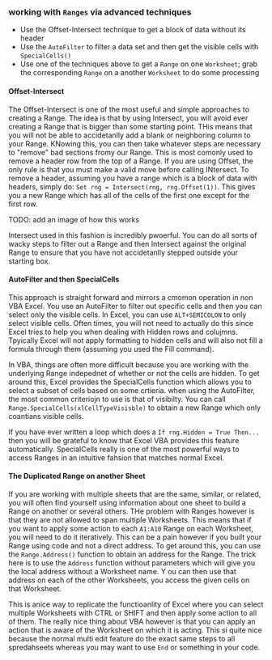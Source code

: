 ### working with `Ranges` via advanced techniques

- Use the Offset-Intersect technique to get a block of data without its header
- Use the `AutoFilter` to filter a data set and then get the visible cells with `SpecialCells()`
- Use one of the techniques above to get a `Range` on one `Worksheet`; grab the corresponding `Range` on a another `Worksheet` to do some processing

#### Offset-Intersect

The Offset-Intersect is one of the most useful and simple approaches to creating a Range. The idea is that by using Intersect, you will avoid ever creating a Range that is bigger than some starting point. THis means that you will not be able to accidetanlly add a blank or neighboring column to your Range. KNowing this, you can then take whatever steps are necessary to "remove" bad sections fromy our Range. This is most comonly used to remove a header row from the top of a Range. If you are using Offset, the only rule is that you must make a valid move before calling INtersect. To remove a header, assuming you have a range which is a block of data with headers, simply do: `Set rng = Intersect(rng, rng.Offset(1))`. This gives you a new Range which has all of the cells of the first one except for the first row.

TODO: add an image of how this works

Intersect used in this fashion is incredibly pwoerful. You can do all sorts of wacky steps to filter out a Range and then Intersect against the original Range to ensure that you have not accidetanlly stepped outside your starting box.

#### AutoFilter and then SpecialCells

This approach is straight forward and mirrors a cmomon operation in non VBA Excel. You use an AutoFilter to filter out specific cells and then you can select only the visible cells. In Excel, you can use `ALT+SEMICOLON` to only select visible cells. Often times, you will not need to actually do this since Excel tries to help you when dealing with Hidden rows and colujmns. Tpyically Excel will not apply formatting to hidden cells and will also not fill a formula through them (assuming you used the Fill command).

In VBA, things are often more difficult because you are working with the underlying Range indepednet of whether or not the cells are hidden. To get around this, Excel provides the SpecialCells function which allows you to select a subset of cells based on some crtieria. when using the AutoFilter, the most common criteriojn to use is that of visibilty. You can call `Range.SpecialCells(xlCellTypeVisisble)` to obtain a new Range which only coantians visible cells.

If you have ever written a loop which does a `If rng.Hidden = True Then...` then you will be grateful to know that Excel VBA provides this feature automatically. SpecialCells really is one of the most powerful ways to access Ranges in an intuitive fahsion that matches normal Excel.

#### The Duplicated Range on another Sheet

If you are working with multiple sheets that are the same, similar, or related, you will often find yourself using information about one sheet to build a Range on another or several others. THe problem with Ranges however is that they are not allowed to span multiple Worksheets. This means that if you want to apply some action to each `A1:A10` Range on each Worksheet, you will need to do it iteratively. This can be a pain however if you built your Range using code and not a direct address. To get around this, you can use the `Range.Address()` function to obtain an address for the Range. The trick here is to use the `Address` function without parameters which will give you the local address without a Worksheet name. Y ou can then use that address on each of the other Worksheets, you access the given cells on that Worksheet.

This is anice way to replicate the functioanlity of Excel where you can select multiple Worksheets with CTRL or SHIFT and then apply some action to all of them. The really nice thing about VBA however is that you can apply an action that is aware of the Worksheet on which it is acting. This si quite nice because the normal multi edit feature do the exact same steps to all spredahseets whereas you may want to use `End` or something in your code.

